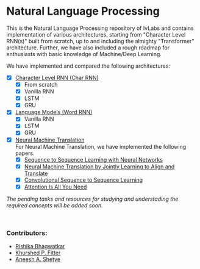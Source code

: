 # Natural Language Processing
This is the Natural Language Processing repository of IvLabs and contains implementation of various architectures, starting from "Character Level RNN(s)" built from scratch, up to and including the almighty "Transformer" architecture.
Further, we have also included a rough roadmap for enthusiasts with basic knowledge of Machine/Deep Learning.

We have implemented and compared the following architectures:
- [x] [Character Level RNN (Char RNN)](char_rnns)
    - [x] From scratch
    - [x] Vanilla RNN
    - [x] LSTM
    - [x] GRU

- [x] [Language Models (Word RNN)](word_rnn)
    - [x] Vanilla RNN
    - [x] LSTM
    - [x] GRU

- [x] [Neural Machine Translation](neural_machine_translation)\
    For Neural Machine Translation, we have implemented the following papers.
    - [x] [Sequence to Sequence Learning with Neural Networks](https://arxiv.org/abs/1409.3215)
    - [x] [Neural Machine Translation by Jointly Learning to Align and Translate](https://arxiv.org/abs/1409.0473)
    - [x] [Convolutional Sequence to Sequence Learning](https://arxiv.org/abs/1705.03122)
    - [x] [Attention Is All You Need](https://arxiv.org/abs/1706.03762)

*The pending tasks and resources for studying and understading the required concepts will be added soon.*

<br />

### Contributors:
* [Rishika Bhagwatkar](https://https//github.com/rishika2110)
* [Khurshed P. Fitter](https://https//github.com/GlazeDonuts)
* [Aneesh A. Shetye](https://https//github.com/aneesh-shetye)
